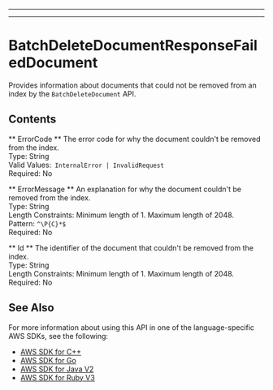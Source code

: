 --------

--------

# BatchDeleteDocumentResponseFailedDocument<a name="API_BatchDeleteDocumentResponseFailedDocument"></a>

Provides information about documents that could not be removed from an index by the `BatchDeleteDocument` API\.

## Contents<a name="API_BatchDeleteDocumentResponseFailedDocument_Contents"></a>

 ** ErrorCode **   <a name="Kendra-Type-BatchDeleteDocumentResponseFailedDocument-ErrorCode"></a>
The error code for why the document couldn't be removed from the index\.  
Type: String  
Valid Values:` InternalError | InvalidRequest`   
Required: No

 ** ErrorMessage **   <a name="Kendra-Type-BatchDeleteDocumentResponseFailedDocument-ErrorMessage"></a>
An explanation for why the document couldn't be removed from the index\.  
Type: String  
Length Constraints: Minimum length of 1\. Maximum length of 2048\.  
Pattern: `^\P{C}*$`   
Required: No

 ** Id **   <a name="Kendra-Type-BatchDeleteDocumentResponseFailedDocument-Id"></a>
The identifier of the document that couldn't be removed from the index\.  
Type: String  
Length Constraints: Minimum length of 1\. Maximum length of 2048\.  
Required: No

## See Also<a name="API_BatchDeleteDocumentResponseFailedDocument_SeeAlso"></a>

For more information about using this API in one of the language\-specific AWS SDKs, see the following:
+  [AWS SDK for C\+\+](https://docs.aws.amazon.com/goto/SdkForCpp/kendra-2019-02-03/BatchDeleteDocumentResponseFailedDocument) 
+  [AWS SDK for Go](https://docs.aws.amazon.com/goto/SdkForGoV1/kendra-2019-02-03/BatchDeleteDocumentResponseFailedDocument) 
+  [AWS SDK for Java V2](https://docs.aws.amazon.com/goto/SdkForJavaV2/kendra-2019-02-03/BatchDeleteDocumentResponseFailedDocument) 
+  [AWS SDK for Ruby V3](https://docs.aws.amazon.com/goto/SdkForRubyV3/kendra-2019-02-03/BatchDeleteDocumentResponseFailedDocument) 